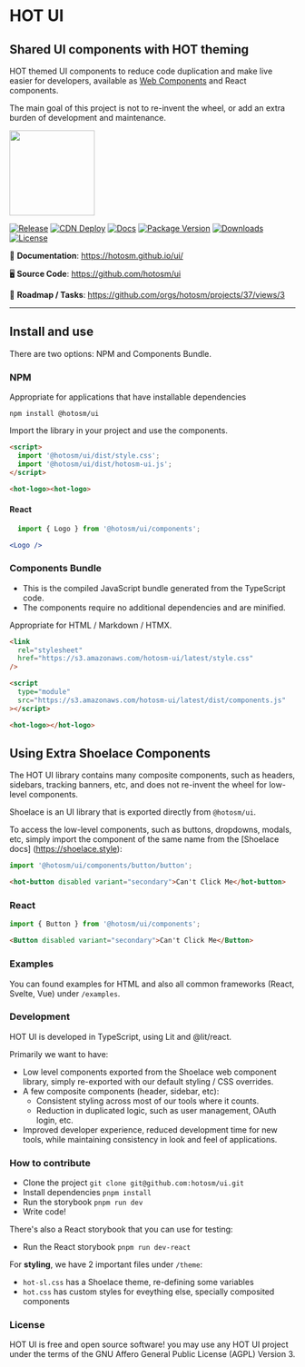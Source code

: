 # HOT UI

## Shared UI components with HOT theming

HOT themed UI components to reduce code duplication and make live easier for developers, available as [Web Components](https://developer.mozilla.org/en-US/docs/Web/API/Web_components) and React components.

The main goal of this project is not to re-invent the wheel, or add an extra burden of development and maintenance.

<img src="https://github.com/hotosm/ui/blob/main/theme/logo/hot-logo-png.png" width="150">

[![Release](https://github.com/hotosm/ui/actions/workflows/publish.yml/badge.svg?event=release)](https://github.com/hotosm/ui/actions/workflows/publish.yml/)
[![CDN Deploy](https://github.com/hotosm/ui/actions/workflows/cdn_deploy.yml/badge.svg?branch=main)](https://github.com/hotosm/ui/actions/workflows/cdn_deploy.yml)
[![Docs](https://github.com/hotosm/ui/actions/workflows/docs.yml/badge.svg)](https://github.com/hotosm/ui/actions/workflows/docs.yml)
[![Package Version](https://img.shields.io/npm/v/%40hotosm/ui?color=334D058)](https://www.npmjs.com/package/@hotosm/ui)
[![Downloads](https://img.shields.io/npm/dm/%40hotosm%2Fui)](https://npmtrends.com/@hotosm/ui)
[![License](https://img.shields.io/github/license/hotosm/ui.svg)](https://github.com/hotosm/ui/blob/main/LICENSE.md)

📖 **Documentation**: <a href="https://hotosm.github.io/ui/" target="_blank">https://hotosm.github.io/ui/</a>

🖥️ **Source Code**: <a href="https://github.com/hotosm/ui" target="_blank">https://github.com/hotosm/ui</a>

🎯 **Roadmap / Tasks**: <a href="https://github.com/orgs/hotosm/projects/37/views/3" target="_blank">https://github.com/orgs/hotosm/projects/37/views/3</a>

---

## Install and use

There are two options: NPM and Components Bundle.

### NPM

Appropriate for applications that have installable dependencies

`npm install @hotosm/ui`

Import the library in your project and use the components.

```html
<script>
  import '@hotosm/ui/dist/style.css';
  import '@hotosm/ui/dist/hotosm-ui.js';
</script>
```

```html
<hot-logo><hot-logo>
```

#### React

```js
  import { Logo } from '@hotosm/ui/components';
```

```jsx
<Logo />
```

### Components Bundle

- This is the compiled JavaScript bundle generated from the TypeScript code.
- The components require no additional dependencies and are minified.

Appropriate for HTML / Markdown / HTMX.

```html
<link
  rel="stylesheet"
  href="https://s3.amazonaws.com/hotosm-ui/latest/style.css"
/>

<script
  type="module"
  src="https://s3.amazonaws.com/hotosm-ui/latest/dist/components.js"
></script>

<hot-logo></hot-logo>
```  

## Using Extra Shoelace Components

The HOT UI library contains many composite components, such as headers, sidebars,
tracking banners, etc, and does not re-invent the wheel for low-level components.

Shoelace is an UI library that is exported directly from `@hotosm/ui`.

To access the low-level components, such as buttons, dropdowns, modals, etc,
simply import the component of the same name from the [Shoelace docs]
(<https://shoelace.style>):

```js
import '@hotosm/ui/components/button/button';
```

```html
<hot-button disabled variant="secondary">Can't Click Me</hot-button>
```

### React

```js
import { Button } from '@hotosm/ui/components';
```

```html
<Button disabled variant="secondary">Can't Click Me</Button>
```

### Examples

You can found examples for HTML and also all common frameworks (React, Svelte, Vue) under `/examples`.

### Development

HOT UI is developed in TypeScript, using Lit and @lit/react.

Primarily we want to have:

- Low level components exported from the Shoelace web component
  library, simply re-exported with our default styling / CSS overrides.
- A few composite components (header, sidebar, etc):
  - Consistent styling across most of our tools where it counts.
  - Reduction in duplicated logic, such as user management, OAuth login, etc.
- Improved developer experience, reduced development time for new tools, while
  maintaining consistency in look and feel of applications.

### How to contribute

- Clone the project `git clone git@github.com:hotosm/ui.git`
- Install dependencies `pnpm install`
- Run the storybook `pnpm run dev`
- Write code!

There's also a React storybook that you can use for testing:

- Run the React storybook `pnpm run dev-react`

For **styling**, we have 2 important files under `/theme`:

- `hot-sl.css` has a Shoelace theme, re-defining some variables
- `hot.css` has custom styles for eveything else, specially composited components

### License

HOT UI is free and open source software! you may use any HOT UI project under the terms of the GNU Affero General Public License (AGPL) Version 3.
